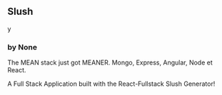 ## Slush ##

y

### by None ###


The MEAN stack just got MEANER. Mongo, Express, Angular, Node et React.

A Full Stack Application built with the React-Fullstack Slush Generator!


